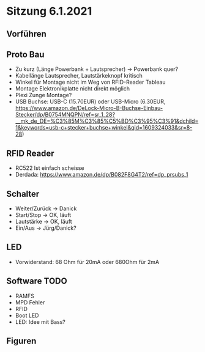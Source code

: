 # Sitzung 6.1.2021

## Vorführen


## Proto Bau
- Zu kurz (Länge Powerbank + Lautsprecher) -> Powerbank quer?
- Kabellänge Lautsprecher, Lautstärkeknopf kritisch
- Winkel für Montage nicht im Weg von RFID-Reader Tableau
- Montage Elektronikplatte nicht direkt möglich
- Plexi Zunge Montage?
- USB Buchse: USB-C (15.70EUR) oder  USB-Micro (6.30EUR, https://www.amazon.de/DeLock-Micro-B-Buchse-Einbau-Stecker/dp/B0754MNQPN/ref=sr_1_28?__mk_de_DE=%C3%85M%C3%85%C5%BD%C3%95%C3%91&dchild=1&keywords=usb-c+stecker+buchse+winkel&qid=1609324033&sr=8-28)


## RFID Reader
- RC522 Ist einfach scheisse
- Derdada: https://www.amazon.de/dp/B082F8G4T2/ref=dp_prsubs_1

## Schalter
- Weiter/Zurück -> Danick
- Start/Stop -> OK, läuft
- Lautstärke -> OK, läuft
- Ein/Aus -> Jürg/Danick?

## LED
- Vorwiderstand: 68 Ohm für 20mA oder 680Ohm für 2mA

## Software TODO
- RAMFS
- MPD Fehler
- RFID
- Boot LED
- LED: Idee mit Bass?

## Figuren